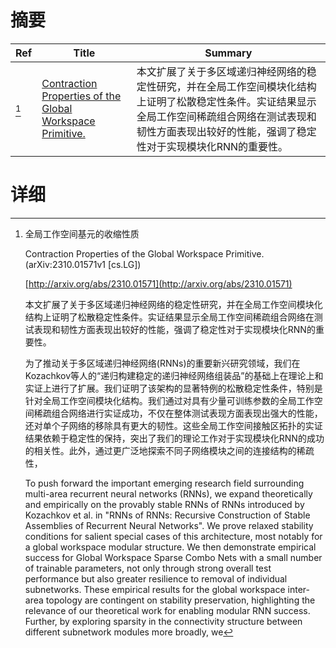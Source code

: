 # 摘要

| Ref | Title | Summary |
| --- | --- | --- |
| [^1] | [Contraction Properties of the Global Workspace Primitive.](http://arxiv.org/abs/2310.01571) | 本文扩展了关于多区域递归神经网络的稳定性研究，并在全局工作空间模块化结构上证明了松散稳定性条件。实证结果显示全局工作空间稀疏组合网络在测试表现和韧性方面表现出较好的性能，强调了稳定性对于实现模块化RNN的重要性。 |

# 详细

[^1]: 全局工作空间基元的收缩性质

    Contraction Properties of the Global Workspace Primitive. (arXiv:2310.01571v1 [cs.LG])

    [http://arxiv.org/abs/2310.01571](http://arxiv.org/abs/2310.01571)

    本文扩展了关于多区域递归神经网络的稳定性研究，并在全局工作空间模块化结构上证明了松散稳定性条件。实证结果显示全局工作空间稀疏组合网络在测试表现和韧性方面表现出较好的性能，强调了稳定性对于实现模块化RNN的重要性。

    

    为了推动关于多区域递归神经网络(RNNs)的重要新兴研究领域，我们在Kozachkov等人的“递归构建稳定的递归神经网络组装品”的基础上在理论上和实证上进行了扩展。我们证明了该架构的显著特例的松散稳定性条件，特别是针对全局工作空间模块化结构。我们通过对具有少量可训练参数的全局工作空间稀疏组合网络进行实证成功，不仅在整体测试表现方面表现出强大的性能，还对单个子网络的移除具有更大的韧性。这些全局工作空间接触区拓扑的实证结果依赖于稳定性的保持，突出了我们的理论工作对于实现模块化RNN的成功的相关性。此外，通过更广泛地探索不同子网络模块之间的连接结构的稀疏性，

    To push forward the important emerging research field surrounding multi-area recurrent neural networks (RNNs), we expand theoretically and empirically on the provably stable RNNs of RNNs introduced by Kozachkov et al. in "RNNs of RNNs: Recursive Construction of Stable Assemblies of Recurrent Neural Networks". We prove relaxed stability conditions for salient special cases of this architecture, most notably for a global workspace modular structure. We then demonstrate empirical success for Global Workspace Sparse Combo Nets with a small number of trainable parameters, not only through strong overall test performance but also greater resilience to removal of individual subnetworks. These empirical results for the global workspace inter-area topology are contingent on stability preservation, highlighting the relevance of our theoretical work for enabling modular RNN success. Further, by exploring sparsity in the connectivity structure between different subnetwork modules more broadly, we 
    

